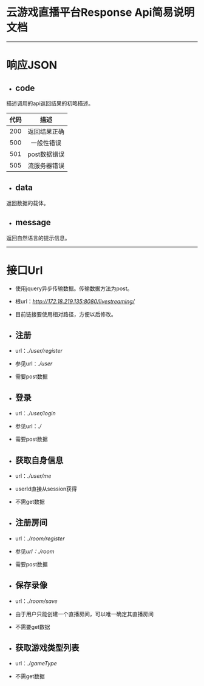# 云游戏直播平台Response Api简易说明文档

---
# 响应JSON

- ## code
 描述调用的api返回结果的初略描述。   


  | 代码   | 描述       |
  |:------:|:----------:|
  |200     |返回结果正确 |
  |500     |一般性错误|
  |501     |post数据错误|
  |505     |流服务器错误    |


- ## data
 返回数据的载体。

- ## message
 返回自然语言的提示信息。

 ---

# 接口Url

 - 使用jquery异步传输数据。传输数据方法为post。
 - 根url：*http://172.18.219.135:8080/livestreaming/*
 - 目前链接要使用相对路径，方便以后修改。

- ## 注册
 - url：*./user/register*
 - 参见url：*./user*
 - 需要post数据

- ## 登录
 - url：*./user/login*
 - 参见url：*./*
 - 需要post数据

- ## 获取自身信息
 - url：*./user/me*
 - userId直接从session获得
 - 不需get数据

- ## 注册房间
 - url：*./room/register*
 - 参见*url：./room*
 - 需要post数据

- ## 保存录像
 - url：*./room/save*
 - 由于用户只能创建一个直播房间，可以唯一确定其直播房间
 - 不需要get数据



- ## 获取游戏类型列表
 - url：*./gameType*
 - 不需get数据
